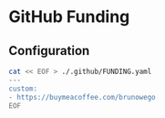 # GitHub Funding

## Configuration

```sh
cat << EOF > ./.github/FUNDING.yaml
---
custom:
- https://buymeacoffee.com/brunowego
EOF
```
